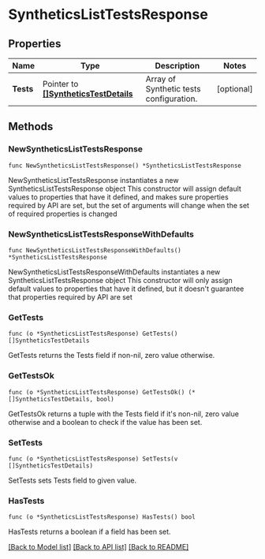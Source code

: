 # SyntheticsListTestsResponse

## Properties

Name | Type | Description | Notes
------------ | ------------- | ------------- | -------------
**Tests** | Pointer to [**[]SyntheticsTestDetails**](SyntheticsTestDetails.md) | Array of Synthetic tests configuration. | [optional] 

## Methods

### NewSyntheticsListTestsResponse

`func NewSyntheticsListTestsResponse() *SyntheticsListTestsResponse`

NewSyntheticsListTestsResponse instantiates a new SyntheticsListTestsResponse object
This constructor will assign default values to properties that have it defined,
and makes sure properties required by API are set, but the set of arguments
will change when the set of required properties is changed

### NewSyntheticsListTestsResponseWithDefaults

`func NewSyntheticsListTestsResponseWithDefaults() *SyntheticsListTestsResponse`

NewSyntheticsListTestsResponseWithDefaults instantiates a new SyntheticsListTestsResponse object
This constructor will only assign default values to properties that have it defined,
but it doesn't guarantee that properties required by API are set

### GetTests

`func (o *SyntheticsListTestsResponse) GetTests() []SyntheticsTestDetails`

GetTests returns the Tests field if non-nil, zero value otherwise.

### GetTestsOk

`func (o *SyntheticsListTestsResponse) GetTestsOk() (*[]SyntheticsTestDetails, bool)`

GetTestsOk returns a tuple with the Tests field if it's non-nil, zero value otherwise
and a boolean to check if the value has been set.

### SetTests

`func (o *SyntheticsListTestsResponse) SetTests(v []SyntheticsTestDetails)`

SetTests sets Tests field to given value.

### HasTests

`func (o *SyntheticsListTestsResponse) HasTests() bool`

HasTests returns a boolean if a field has been set.


[[Back to Model list]](../README.md#documentation-for-models) [[Back to API list]](../README.md#documentation-for-api-endpoints) [[Back to README]](../README.md)


